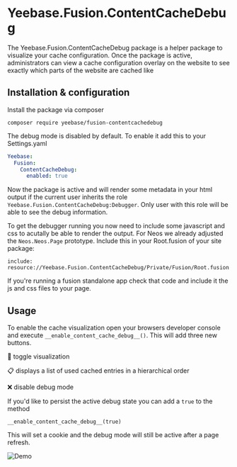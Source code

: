 # Yeebase.Fusion.ContentCacheDebug

The Yeebase.Fusion.ContentCacheDebug package is a helper package to visualize your cache configuration. Once the package is active, administrators can view a cache configuration overlay on the website to see exactly which parts of the website are cached like


## Installation & configuration

Install the package via composer
```
composer require yeebase/fusion-contentcachedebug
```

The debug mode is disabled by default. To enable it add this to your Settings.yaml

```yaml
Yeebase:
  Fusion:
    ContentCacheDebug:
      enabled: true

```

Now the package is active and will render some metadata in your html output if the current user
inherits the role `Yeebase.Fusion.ContentCacheDebug:Debugger`. Only user with this role will be able to see the debug information.

To get the debugger running you now need to include some javascript and css to acutally be able to render the output. For Neos we already adjusted the `Neos.Neos.Page` prototype. Include this in your Root.fusion of your site package:
```
include: resource://Yeebase.Fusion.ContentCacheDebug/Private/Fusion/Root.fusion
```

If you're running a fusion standalone app check that code and include it the js and css files to your page.

## Usage
To enable the cache visualization open your browsers developer console and execute
`__enable_content_cache_debug__()`. This will add three new buttons.

🔦  toggle visualization

📋  displays a list of used cached entries in a hierarchical order

❌ disable debug mode

If you'd like to persist the active debug state you can add a `true` to the method
```
__enable_content_cache_debug__(true)
```
This will set a cookie and the debug mode will still be active after a page refresh.

![Demo](demo.gif)
